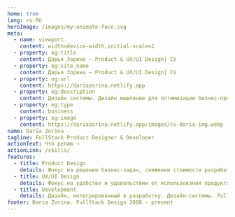 ```yaml
---
home: true
lang: ru-RU
heroImage: /images/my-animate-face.svg
meta:
  - name: viewport
    content: width=device-width,initial-scale=1
  - property: og:title
    content: Дарья Зорина – Product & UX/UI Design| CV
  - property: og:site_name
    content: Дарья Зорина – Product & UX/UI Design| CV
  - property: og:url
    content: https://dariazorina.netlify.app
  - property: og:description
    content: Дизайн системы. Дизайн мышление для оптимизации бизнес-процессов и улучшения пользовательского опыта
  - property: og:type
    content: business
  - property: og:image
    content: https://dariazorina.netlify.app/images/cv-daria-img.webp
name: Daria Zorina
tagline: FullStack Product Designer & Developer
actionText: Что делаю →
actionLink: /skills/
features:
  - title: Product Design
    details: Фокус на решении бизнес-задач, снижении стоимости разработки и позиционировании продукта
  - title: UX/UI Design
    details: Фокус на удобстве и удовольствии от использования продукта пользователями
  - title: Development
    details: Дизайн, интегрированный в разработку. Дизайн-системы. Fullstack development
footer: Daria Zorina. FullStack Design 2008 – present
---
```

